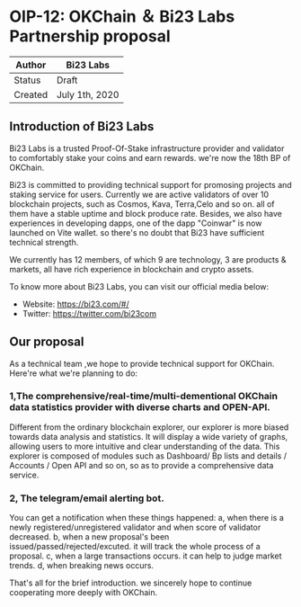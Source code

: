 # OIP-12: OKChain ＆ Bi23 Labs Partnership proposal

| Author        | Bi23 Labs      |
| ------------- | -------------  |
| Status        | Draft          |
| Created       | July 1th, 2020 |

## Introduction of Bi23 Labs

Bi23 Labs is a trusted Proof-Of-Stake infrastructure provider and validator to comfortably stake your coins and earn rewards. we're now the 18th BP of OKChain. 

Bi23 is committed to providing technical support for promosing projects and staking service for users. Currently we are active validators of over 10 blockchain projects, such as Cosmos, Kava, Terra,Celo and so on. all of them have a stable uptime and block produce rate. Besides, we also have experiences in developing dapps, one of the dapp "Coinwar" is now launched on Vite wallet. so there's no doubt that Bi23 have sufficient technical strength.

We currently has 12 members, of which 9 are technology, 3 are products & markets, all have rich experience in blockchain and crypto assets.

To know more about Bi23 Labs, you can visit our official media below:

* Website: https://bi23.com/#/
* Twitter: https://twitter.com/bi23com

## Our proposal

As a technical team ,we hope to provide technical support for OKChain. Here're what we're planning to do:

### 1,The comprehensive/real-time/multi-dementional OKChain data statistics provider with diverse charts and OPEN-API.

Different from the ordinary blockchain explorer, our explorer is more biased towards data analysis and statistics. It will display a wide variety of graphs, allowing 
users to more intuitive and clear understanding of the data. This explorer is composed of modules such as Dashboard/ Bp lists and details / Accounts / Open API and so on, 
so as to provide a comprehensive data service.

### 2, The telegram/email alerting bot.

You can get a notification when these things happened:
a, when there is a newly registered/unregistered validator and when score of validator decreased.
b, when a new proposal's been issued/passed/rejected/excuted. it will track the whole process of a proposal.
c, when a large transactions occurs. it can help to judge market trends.
d, when breaking news occurs.

That's all for the brief introduction. we sincerely hope to continue cooperating more deeply with OKChain.
